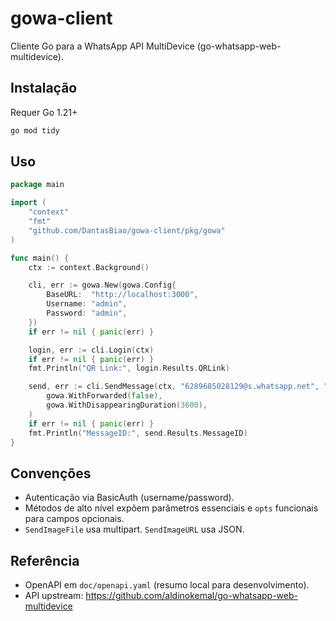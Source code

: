 # gowa-client

Cliente Go para a WhatsApp API MultiDevice (go-whatsapp-web-multidevice).

## Instalação

Requer Go 1.21+

```bash
go mod tidy
```

## Uso

```go
package main

import (
    "context"
    "fmt"
    "github.com/DantasBiao/gowa-client/pkg/gowa"
)

func main() {
    ctx := context.Background()

    cli, err := gowa.New(gowa.Config{
        BaseURL:  "http://localhost:3000",
        Username: "admin",
        Password: "admin",
    })
    if err != nil { panic(err) }

    login, err := cli.Login(ctx)
    if err != nil { panic(err) }
    fmt.Println("QR Link:", login.Results.QRLink)

    send, err := cli.SendMessage(ctx, "6289685028129@s.whatsapp.net", "Olá do Go!",
        gowa.WithForwarded(false),
        gowa.WithDisappearingDuration(3600),
    )
    if err != nil { panic(err) }
    fmt.Println("MessageID:", send.Results.MessageID)
}
```

## Convenções

- Autenticação via BasicAuth (username/password).
- Métodos de alto nível expõem parâmetros essenciais e `opts` funcionais para campos opcionais.
- `SendImageFile` usa multipart. `SendImageURL` usa JSON.

## Referência

- OpenAPI em `doc/openapi.yaml` (resumo local para desenvolvimento).
- API upstream: <https://github.com/aldinokemal/go-whatsapp-web-multidevice>
